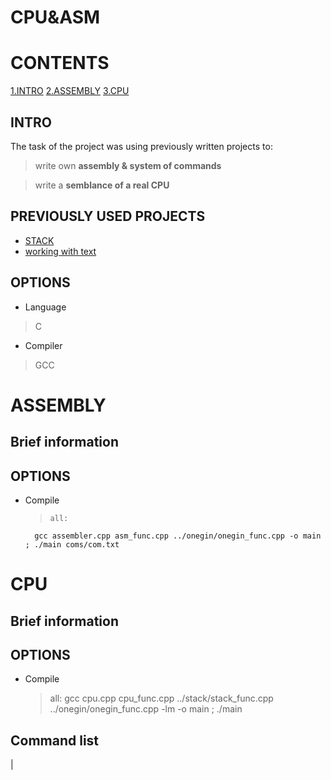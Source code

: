 # CPU&ASM

# CONTENTS
[1.INTRO](#INTRO)
[2.ASSEMBLY](#ASSEMBLY)
[3.CPU](#CPU)


## INTRO
The task of the project was using previously written projects to:

  > write own **assembly & system of commands**


  > write a **semblance of a real CPU**


## PREVIOUSLY USED PROJECTS 
+ [STACK](#https://github.com/Ropho/stack)
+ [working with text](#https://github.com/Ropho/ONEGIN)

## OPTIONS
+ Language
> C
+ Compiler
> GCC


# ASSEMBLY

## Brief information


## OPTIONS
+ Compile
  >     all:
      	gcc assembler.cpp asm_func.cpp ../onegin/onegin_func.cpp -o main ; ./main coms/com.txt


# CPU

## Brief information

## OPTIONS
+ Compile
  > all:
	  gcc cpu.cpp cpu_func.cpp ../stack/stack_func.cpp ../onegin/onegin_func.cpp -lm -o main ; ./main
    
## Command list
|
